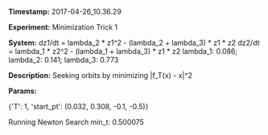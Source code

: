 **Timestamp:** 2017-04-26_10.36.29

**Experiment:** Minimization Trick 1

**System:**
dz1/dt = lambda_2 * z1^2 - (lambda_2 + lambda_3) * z1 * z2 
dz2/dt = lambda_1 * z2^2 - (lambda_1 + lambda_3) * z1 * z2 
lambda_1: 0.086; lambda_2: 0.141; lambda_3: 0.773

**Description:** Seeking orbits by minimizing |f_T(x) - x|^2

**Params:**

{'T': 1, 'start_pt': (0.032, 0.308, -0.1, -0.5)}


Running Newton Search
min_t:
0.500075